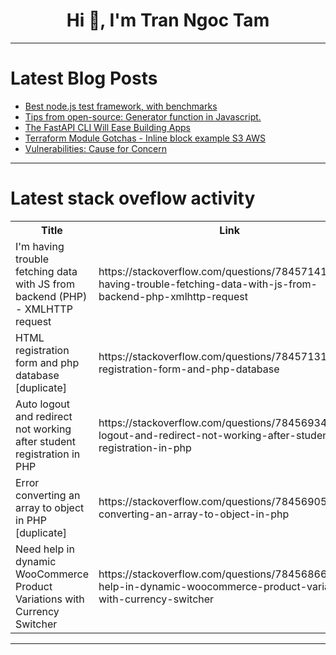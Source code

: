 <h1 align="center">Hi 👋, I'm Tran Ngoc Tam</h1>

---

# Latest Blog Posts 
<!-- BLOG-POST-LIST:START -->
- [Best node.js test framework, with benchmarks](https://dev.to/romeerez/best-nodejs-test-framework-with-benchmarks-91j)
- [Tips from open-source: Generator function in Javascript.](https://dev.to/ramunarasinga/tips-from-open-source-generator-function-in-javascript-2d2h)
- [The FastAPI CLI Will Ease Building Apps](https://dev.to/jod35/the-fastapi-cli-will-ease-building-apps-4k1d)
- [Terraform Module Gotchas - Inline block example S3 AWS](https://dev.to/aws-builders/terraform-module-gotchas-inline-block-example-s3-aws-1ib2)
- [Vulnerabilities: Cause for Concern](https://dev.to/annavi11arrea1/vulnerabilities-cause-for-concern-3986)
<!-- BLOG-POST-LIST:END -->

---

# Latest stack oveflow activity
<table>
  <tr><th>Title</th><th>Link</th></tr>
  <!-- STACKOVERFLOW:START --><tr><td>I&#39;m having trouble fetching data with JS from backend &lpar;PHP&rpar; - XMLHTTP request</td><td>https://stackoverflow.com/questions/78457141/im-having-trouble-fetching-data-with-js-from-backend-php-xmlhttp-request</td></tr><tr><td>HTML registration form and php database [duplicate]</td><td>https://stackoverflow.com/questions/78457131/html-registration-form-and-php-database</td></tr><tr><td>Auto logout and redirect not working after student registration in PHP</td><td>https://stackoverflow.com/questions/78456934/auto-logout-and-redirect-not-working-after-student-registration-in-php</td></tr><tr><td>Error converting an array to object in PHP [duplicate]</td><td>https://stackoverflow.com/questions/78456905/error-converting-an-array-to-object-in-php</td></tr><tr><td>Need help in dynamic WooCommerce Product Variations with Currency Switcher</td><td>https://stackoverflow.com/questions/78456866/need-help-in-dynamic-woocommerce-product-variations-with-currency-switcher</td></tr><!-- STACKOVERFLOW:END -->
</table>

---


